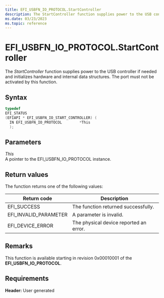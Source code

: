```yaml
---
title: EFI_USBFN_IO_PROTOCOL.StartController
description: The StartController function supplies power to the USB controller if needed and initializes hardware and internal data structures.
ms.date: 03/23/2023
ms.topic: reference
---
```


# EFI_USBFN_IO_PROTOCOL.StartController

The *StartController* function supplies power to the USB controller if needed and initializes hardware and internal data structures. The port must not be activated by this function.

## Syntax

```cpp
typedef
EFI_STATUS
(EFIAPI * EFI_USBFN_IO_START_CONTROLLER) (
  IN EFI_USBFN_IO_PROTOCOL        *This
  );
```

## Parameters

*This*  
A pointer to the EFI_USBFN_IO_PROTOCOL instance.

## Return values

The function returns one of the following values:

| Return code | Description |
|--|--|
| EFI_SUCCESS | The function returned successfully. |
| EFI_INVALID_PARAMETER | A parameter is invalid. |
| EFI_DEVICE_ERROR | The physical device reported an error. |

## Remarks

This function is available starting in revision 0x00010001 of the **EFI_USBFN_IO_PROTOCOL**.

## Requirements

**Header:** User generated
